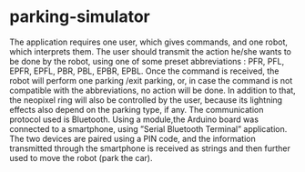 # parking-simulator

The application requires one user, which gives commands, and one robot, which interprets them. The user should transmit the action he/she wants to be done by the robot, using one of some preset abbreviations : PFR, PFL, EPFR, EPFL, PBR, PBL, EPBR, EPBL. Once the command is received, the robot will perform one parking /exit parking, or, in case the command is not compatible with the abbreviations, no action will be done. In addition to that, the neopixel ring will also be controlled by the user, because its lightning effects also depend on the parking type, if any.
The communication protocol used is Bluetooth. Using a module,the Arduino board was connected to a smartphone, using ”Serial Bluetooth Terminal” application. The two devices are paired using a PIN code, and the information transmitted through the smartphone is received as strings and then further used to move the robot (park the car).
